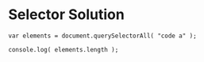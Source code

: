 # Selector Solution

```
var elements = document.querySelectorAll( "code a" );

console.log( elements.length );
```
